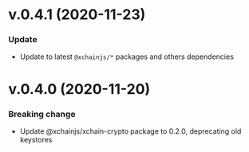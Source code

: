 # v.0.4.1 (2020-11-23)

### Update

- Update to latest `@xchainjs/*` packages and others dependencies

# v.0.4.0 (2020-11-20)

### Breaking change

- Update @xchainjs/xchain-crypto package to 0.2.0, deprecating old keystores

